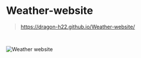 # Weather-website

> https://dragon-h22.github.io/Weather-website/

<br>


![Weather website](https://user-images.githubusercontent.com/88390970/198748463-9eb070d1-3d87-4b57-9d32-4a998f23e0fe.png)
